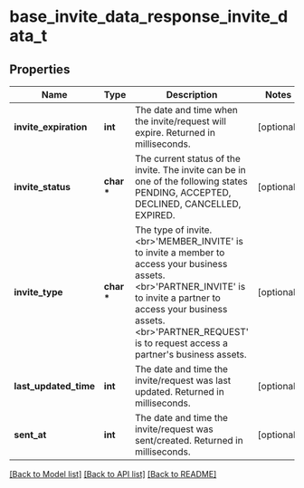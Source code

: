 # base_invite_data_response_invite_data_t

## Properties
Name | Type | Description | Notes
------------ | ------------- | ------------- | -------------
**invite_expiration** | **int** | The date and time when the invite/request will expire. Returned in milliseconds. | [optional] 
**invite_status** | **char \*** | The current status of the invite. The invite can be in one of the following states PENDING, ACCEPTED, DECLINED, CANCELLED, EXPIRED. | [optional] 
**invite_type** | **char \*** | The type of invite. &lt;br&gt;&#39;MEMBER_INVITE&#39; is to invite a member to access your business assets. &lt;br&gt;&#39;PARTNER_INVITE&#39; is to invite a partner to access your business assets. &lt;br&gt;&#39;PARTNER_REQUEST&#39; is to request access a partner&#39;s business assets. | [optional] 
**last_updated_time** | **int** | The date and time the invite/request was last updated. Returned in milliseconds. | [optional] 
**sent_at** | **int** | The date and time the invite/request was sent/created. Returned in milliseconds. | [optional] 

[[Back to Model list]](../README.md#documentation-for-models) [[Back to API list]](../README.md#documentation-for-api-endpoints) [[Back to README]](../README.md)


